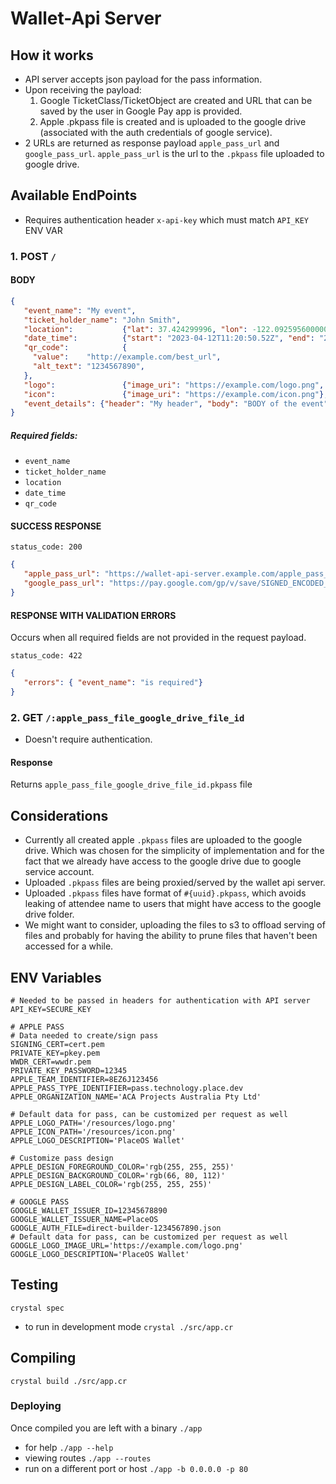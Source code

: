 # Wallet-Api Server

## How it works

* API server accepts json payload for the pass information.
* Upon receiving the payload:
  1. Google TicketClass/TicketObject are created and URL that can be saved by the user in Google Pay app is provided.
  2. Apple .pkpass file is created and is uploaded to the google drive (associated with the auth credentials of google service).
* 2 URLs are returned as response payload `apple_pass_url` and `google_pass_url`. `apple_pass_url` is the url to the `.pkpass` file uploaded to google drive.

## Available EndPoints
* Requires authentication header `x-api-key` which must match `API_KEY` ENV VAR

### 1. POST `/`

#### BODY
 ```json
 {
    "event_name": "My event",
    "ticket_holder_name": "John Smith",
    "location":           {"lat": 37.424299996, "lon": -122.0925956000001, "name": "Sydney International Convention Centre", "address": "ICC Sydney"},
    "date_time":          {"start": "2023-04-12T11:20:50.52Z", "end": "2023-04-12T16:20:50.52Z"},
    "qr_code":            {
      "value":    "http://example.com/best_url",
      "alt_text": "1234567890",
    },
    "logo":               {"image_uri": "https://example.com/logo.png", "description": "Logo Desc"},
    "icon":               {"image_uri": "https://example.com/icon.png"},
    "event_details": {"header": "My header", "body": "BODY of the event"},
 }
```

##### Required fields:
* `event_name`
* `ticket_holder_name`
* `location`
* `date_time`
* `qr_code`


#### SUCCESS RESPONSE
`status_code: 200`

 ```json
 {
    "apple_pass_url": "https://wallet-api-server.example.com/apple_pass_file_google_drive_file_id",
    "google_pass_url": "https://pay.google.com/gp/v/save/SIGNED_ENCODED_PASS_INFORMATION",
 }
```

#### RESPONSE WITH VALIDATION ERRORS
Occurs when all required fields are not provided in the request payload.

`status_code: 422`

 ```json
 {
    "errors": { "event_name": "is required"}
 }
```

### 2. GET `/:apple_pass_file_google_drive_file_id`

* Doesn't require authentication.

#### Response
Returns `apple_pass_file_google_drive_file_id.pkpass` file


## Considerations
* Currently all created apple `.pkpass` files are uploaded to the google drive. Which was chosen for the simplicity of implementation
  and for the fact that we already have access to the google drive due to google service account.
* Uploaded `.pkpass` files are being proxied/served by the wallet api server.
* Uploaded `.pkpass` files have format of `#{uuid}.pkpass`, which avoids leaking of attendee name to users that might have access to the google drive folder.
* We might want to consider, uploading the files to s3 to offload serving of files
  and probably for having the ability to prune files that haven't been accessed for a while.


## ENV Variables

```
# Needed to be passed in headers for authentication with API server
API_KEY=SECURE_KEY

# APPLE PASS
# Data needed to create/sign pass
SIGNING_CERT=cert.pem
PRIVATE_KEY=pkey.pem
WWDR_CERT=wwdr.pem
PRIVATE_KEY_PASSWORD=12345
APPLE_TEAM_IDENTIFIER=8EZ6J123456
APPLE_PASS_TYPE_IDENTIFIER=pass.technology.place.dev
APPLE_ORGANIZATION_NAME='ACA Projects Australia Pty Ltd'

# Default data for pass, can be customized per request as well
APPLE_LOGO_PATH='/resources/logo.png'
APPLE_ICON_PATH='/resources/icon.png'
APPLE_LOGO_DESCRIPTION='PlaceOS Wallet'

# Customize pass design
APPLE_DESIGN_FOREGROUND_COLOR='rgb(255, 255, 255)'
APPLE_DESIGN_BACKGROUND_COLOR='rgb(66, 80, 112)'
APPLE_DESIGN_LABEL_COLOR='rgb(255, 255, 255)'

# GOOGLE PASS
GOOGLE_WALLET_ISSUER_ID=12345678890
GOOGLE_WALLET_ISSUER_NAME=PlaceOS
GOOGLE_AUTH_FILE=direct-builder-1234567890.json
# Default data for pass, can be customized per request as well
GOOGLE_LOGO_IMAGE_URL='https://example.com/logo.png'
GOOGLE_LOGO_DESCRIPTION='PlaceOS Wallet'
```

## Testing

`crystal spec`

* to run in development mode `crystal ./src/app.cr`

## Compiling

`crystal build ./src/app.cr`

### Deploying

Once compiled you are left with a binary `./app`

* for help `./app --help`
* viewing routes `./app --routes`
* run on a different port or host `./app -b 0.0.0.0 -p 80`
